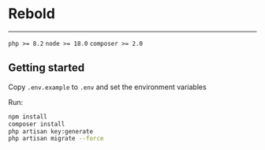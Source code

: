 # Rebold

---

```php >= 8.2``` ```node >= 18.0``` ```composer >= 2.0```

## Getting started

Copy ```.env.example``` to ```.env``` and set the environment variables

Run:
```bash
npm install
composer install
php artisan key:generate
php artisan migrate --force
```